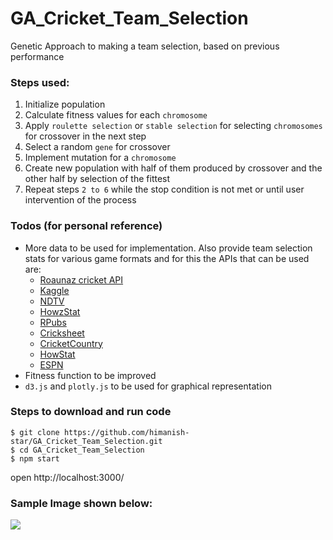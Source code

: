 # GA_Cricket_Team_Selection
Genetic Approach to making a team selection, based on previous performance

### Steps used:
1. Initialize population
2. Calculate fitness values for each `chromosome`
3. Apply `roulette selection` or `stable selection` for selecting `chromosomes` for crossover in the next step
4. Select a random `gene` for crossover
5. Implement mutation for a `chromosome`
6. Create new population with half of them produced by crossover and the other half by selection of the fittest
7. Repeat steps `2 to 6` while the stop condition is not met or until user intervention of the process 

### Todos (for personal reference)
 - More data to be used for implementation. Also provide team selection stats for various game formats and for this
   the APIs that can be used are:
   - [Roaunaz cricket API](https://www.cricketapi.com/)
   - [Kaggle](https://www.kaggle.com/cclayford/cricinfo-statsguru-data#ODIs%20-%20Bowling.csv)
   - [NDTV](https://sports.ndtv.com/cricket/players/a)
   - [HowzStat](http://cricket-stats.net/)
   - [RPubs](https://rpubs.com/dgolicher/cricket_download)
   - [Cricksheet](https://cricsheet.org/downloads/)
   - [CricketCountry](http://www.cricketcountry.com/players/)
   - [HowStat](http://www.howstat.com/cricket/Statistics/Batting/BattingAverages.asp?Stat=1)
   - [ESPN](http://www.espncricinfo.com/india/content/player/country.html?country=6)
 - Fitness function to be improved
 - `d3.js` and `plotly.js` to be used for graphical representation
 
 ### Steps to download and run code
 
 ```Shell
 $ git clone https://github.com/himanish-star/GA_Cricket_Team_Selection.git
 $ cd GA_Cricket_Team_Selection
 $ npm start
 ```
 open http://localhost:3000/
 
 ### Sample Image shown below:
 
 ![](https://user-images.githubusercontent.com/30361728/44309916-88a5a800-a3eb-11e8-90c9-638e3258c807.png)
 
